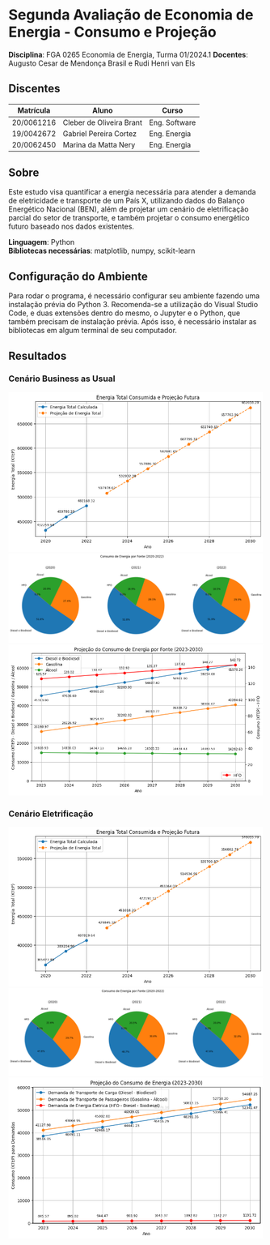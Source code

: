 # Segunda Avaliação de Economia de Energia - Consumo e Projeção

**Disciplina**: FGA 0265 Economia de Energia, Turma 01/2024.1
**Docentes**: Augusto Cesar de Mendonça Brasil e Rudi Henri van Els

## Discentes
|Matrícula | Aluno | Curso |
| -- | -- | -- |
| 20/0061216  |  Cleber de Oliveira Brant | Eng. Software |
| 19/0042672  |  Gabriel Pereira Cortez | Eng. Energia |
| 20/0062450  |  Marina da Matta Nery | Eng. Energia |

## Sobre
Este estudo visa quantificar a energia necessária para atender a demanda de eletricidade e transporte de um País X, utilizando dados do Balanço Energético Nacional (BEN), além de projetar um cenário de eletrificação parcial do setor de transporte, e também projetar o consumo energético futuro baseado nos dados existentes.

**Linguagem**: Python<br>
**Bibliotecas necessárias**: matplotlib, numpy, scikit-learn

## Configuração do Ambiente
Para rodar o programa, é necessário configurar seu ambiente fazendo uma instalação prévia do Python 3. Recomenda-se a utilização do Visual Studio Code, e duas extensões dentro do mesmo, o Jupyter e o Python, que também precisam de instalação prévia. Após isso, é necessário instalar as bibliotecas em algum terminal de seu computador.

## Resultados
### Cenário Business as Usual
![Energia Total](./assets/energiaTotal.png)
![Consumo por Fonte](./assets/consumoEnergiaPorFonte.png)
![Projeçao Consumo](./assets/projecaoConsumoEnergia.png)

### Cenário Eletrificação
![Energia Total](./assets/energiaTotal_Eletrificado.png)
![Consumo por Fonte](./assets/consumoEnergiaPorFonte_Eletrificado.png)
![Projeçao Consumo](./assets/projecaoConsumoEnergia_Eletrificado.png)

